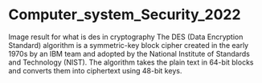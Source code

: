 # Computer_system_Security_2022
Image result for what is des in cryptography
The DES (Data Encryption Standard) algorithm is a symmetric-key block cipher created in the early 1970s by an IBM team and adopted by the National Institute of Standards and Technology (NIST). The algorithm takes the plain text in 64-bit blocks and converts them into ciphertext using 48-bit keys.
